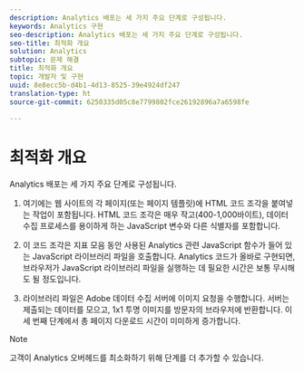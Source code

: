 ```yaml
---
description: Analytics 배포는 세 가지 주요 단계로 구성됩니다.
keywords: Analytics 구현
seo-description: Analytics 배포는 세 가지 주요 단계로 구성됩니다.
seo-title: 최적화 개요
solution: Analytics
subtopic: 문제 해결
title: 최적화 개요
topic: 개발자 및 구현
uuid: 8e8ecc5b-d4b1-4d13-8525-39e4924df247
translation-type: ht
source-git-commit: 6250335d05c8e7799802fce26192896a7a6598fe

---
```



# 최적화 개요

Analytics 배포는 세 가지 주요 단계로 구성됩니다.

1. 여기에는 웹 사이트의 각 페이지(또는 페이지 템플릿)에 HTML 코드 조각을 붙여넣는 작업이 포함됩니다. HTML 코드 조각은 매우 작고(400-1,000바이트), 데이터 수집 프로세스를 용이하게 하는 JavaScript 변수와 다른 식별자를 포함합니다.
1. 이 코드 조각은 지표 모음 동안 사용된 Analytics 관련 JavaScript 함수가 들어 있는 JavaScript 라이브러리 파일을 호출합니다. Analytics 코드가 올바로 구현되면, 브라우저가 JavaScript 라이브러리 파일을 실행하는 데 필요한 시간은 보통 무시해도 될 정도입니다.

1. 라이브러리 파일은 Adobe 데이터 수집 서버에 이미지 요청을 수행합니다. 서버는 제출되는 데이터를 모으고, 1x1 투명 이미지를 방문자의 브라우저에 반환합니다. 이 세 번째 단계에서 총 페이지 다운로드 시간이 미미하게 증가합니다.

>[!NOTE]
>
>고객이 Analytics 오버헤드를 최소화하기 위해 단계를 더 추가할 수 있습니다.

